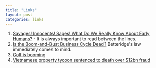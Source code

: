 ```yaml
---
title: "Links"
layout: post
categories: links
---
```


1. [Savages! Innocents! Sages! What Do We Really Know About Early Humans?](https://www.nytimes.com/2024/04/10/books/review/the-invention-of-prehistory-stefanos-geroulanos.html) - It is always important to read between the lines.
2. [Is the Boom-and-Bust Business Cycle Dead?](https://www.nytimes.com/2024/04/11/business/economy/business-cycle.html) Betteridge's law immediately comes to mind.
3. [Golf is booming](https://www.wsj.com/sports/golf/golf-boom-driving-ranges-topgolf-4a3b883d?st=pgptmwyl4ycmygi)
4. [Vietnamese property tycoon sentenced to death over $12bn fraud](https://www.ft.com/content/fcca4a8f-2de2-479f-b242-786f1bd2d512)
